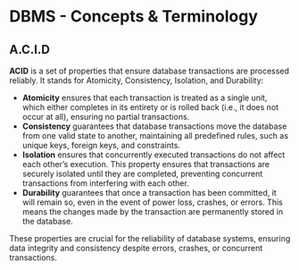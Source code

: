 # DBMS - Concepts & Terminology

## A.C.I.D
**ACID** is a set of properties that ensure database transactions are processed reliably. It stands for Atomicity, Consistency, Isolation, and Durability:

- **Atomicity** ensures that each transaction is treated as a single unit, which either completes in its entirety or is rolled back (i.e., it does not occur at all), ensuring no partial transactions.
- **Consistency** guarantees that database transactions move the database from one valid state to another, maintaining all predefined rules, such as unique keys, foreign keys, and constraints.
- **Isolation** ensures that concurrently executed transactions do not affect each other’s execution. This property ensures that transactions are securely isolated until they are completed, preventing concurrent transactions from interfering with each other.
- **Durability** guarantees that once a transaction has been committed, it will remain so, even in the event of power loss, crashes, or errors. This means the changes made by the transaction are permanently stored in the database.

These properties are crucial for the reliability of database systems, ensuring data integrity and consistency despite errors, crashes, or concurrent transactions.

# 